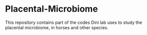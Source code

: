 # Placental-Microbiome
This repository contains part of the codes Dini lab uses to study the placental microbiome, in horses and other species.
